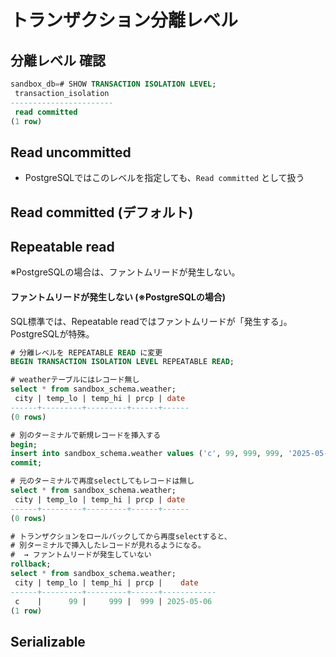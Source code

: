 # トランザクション分離レベル

## 分離レベル 確認

```sql
sandbox_db=# SHOW TRANSACTION ISOLATION LEVEL;
 transaction_isolation
-----------------------
 read committed
(1 row)
```

## Read uncommitted

- PostgreSQLではこのレベルを指定しても、`Read committed` として扱う

## Read committed (デフォルト)

## Repeatable read

※PostgreSQLの場合は、ファントムリードが発生しない。

#### ファントムリードが発生しない (※PostgreSQLの場合)

SQL標準では、Repeatable readではファントムリードが「発生する」。PostgreSQLが特殊。

```sql
# 分離レベルを REPEATABLE READ に変更
BEGIN TRANSACTION ISOLATION LEVEL REPEATABLE READ;

# weatherテーブルにはレコード無し
select * from sandbox_schema.weather;
 city | temp_lo | temp_hi | prcp | date
------+---------+---------+------+------
(0 rows)

# 別のターミナルで新規レコードを挿入する
begin;
insert into sandbox_schema.weather values ('c', 99, 999, 999, '2025-05-06');
commit;

# 元のターミナルで再度selectしてもレコードは無し
select * from sandbox_schema.weather;
 city | temp_lo | temp_hi | prcp | date
------+---------+---------+------+------
(0 rows)

# トランザクションをロールバックしてから再度selectすると、
# 別ターミナルで挿入したレコードが見れるようになる。
#  → ファントムリードが発生していない
rollback;
select * from sandbox_schema.weather;
 city | temp_lo | temp_hi | prcp |    date
------+---------+---------+------+------------
 c    |      99 |     999 |  999 | 2025-05-06
(1 row)
```

## Serializable


